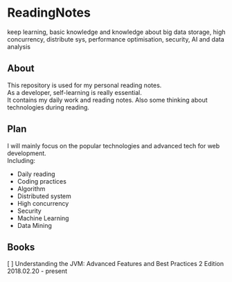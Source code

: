 # ReadingNotes
keep learning, basic knowledge and  knowledge about big data storage, high concurrency, distribute sys, performance optimisation, security, AI and data analysis 

## About

This repository is used for my personal reading notes.  
As a developer, self-learning is really essential.  
It contains my daily work and reading notes. Also some thinking about technologies during reading.  

## Plan

I will mainly focus on the popular technologies and advanced tech for web development.  
Including:
* Daily reading
* Coding practices
* Algorithm
* Distributed system
* High concurrency
* Security
* Machine Learning
* Data Mining

## Books

[ ] Understanding the JVM: Advanced Features and Best Practices 2 Edition 2018.02.20 - present